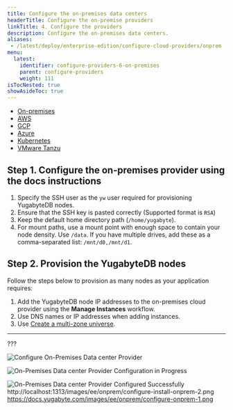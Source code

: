 ```yaml
---
title: Configure the on-premises data centers
headerTitle: Configure the on-premise providers
linkTitle: 4. Configure the providers
description: Configure the on-premises data centers.
aliases:
 - /latest/deploy/enterprise-edition/configure-cloud-providers/onprem
menu:
  latest:
    identifier: configure-providers-6-on-premises
    parent: configure-providers
    weight: 111
isTocNested: true
showAsideToc: true
---
```


<ul class="nav nav-tabs-alt nav-tabs-yb">

  <li>
    <a href="/latest/yugabyte-platform/deploy/configure-providers/on-premises" class="nav-link active">
      <i class="fas fa-building"></i>
      On-premises
    </a>
  </li>

  <li>
    <a href="/latest/yugabyte-platform/deploy/configure-providers/aws" class="nav-link">
      <i class="fab fa-aws"></i>
      AWS
    </a>
  </li>

  <li>
    <a href="/latest/yugabyte-platform/deploy/configure-providers/gcp" class="nav-link">
      <i class="fab fa-google" aria-hidden="true"></i>
      GCP
    </a>
  </li>

  <li>
    <a href="/latest/yugabyte-platform/deploy/configure-providers/azure" class="nav-link">
      <i class="icon-azure" aria-hidden="true"></i>
      Azure
    </a>
  </li>

  <li>
    <a href="/latest/yugabyte-platform/deploy/configure-providers/kubernetes" class="nav-link">
      <i class="fas fa-cubes" aria-hidden="true"></i>
      Kubernetes
    </a>
  </li>

  <li>
    <a href="/latest/yugabyte-platform/deploy/configure-providers/vmware-tanzu" class="nav-link">
      <i class="fas fa-cubes" aria-hidden="true"></i>
      VMware Tanzu
    </a>
  </li>

</ul>

## Step 1. Configure the on-premises provider using the docs instructions

1. Specify the SSH user as the `yw` user required for provisioning YugabyteDB nodes.
2. Ensure that the SSH key is pasted correctly (Supported format is `RSA`)
3. Keep the default home directory path (`/home/yugabyte`).
4. For mount paths, use a mount point with enough space to contain your node density. Use `/data`.  If you have multiple drives, add these as a comma-separated list: `/mnt/d0,/mnt/d1`.

## Step 2. Provision the YugabyteDB nodes

Follow the steps below to provision as many nodes as your application requires:

1. Add the YugabyteDB node IP addresses to the on-premises cloud provider using the **Manage Instances** workflow.
2. Use DNS names or IP addresses when adding instances.
3. Use [Create a multi-zone universe](../manage/create-universe-multi-zone/).

---

???

![Configure On-Premises Data center Provider](/images/ee/onprem/configure-onprem-1.png)

![On-Premises Data center Provider Configuration in Progress](/images/ee/onprem/configure-install-onprem-2.png)

![On-Premises Data center Provider Configured Successfully](/images/ee/onprem/configure-onprem-3.png)
http://localhost:1313/images/ee/onprem/configure-install-onprem-2.png
https://docs.yugabyte.com/images/ee/onprem/configure-onprem-1.png